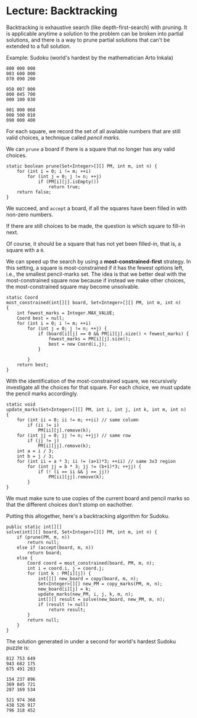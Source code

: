 # Lecture: Backtracking

Backtracking is exhaustive search (like depth-first-search) with
pruning. It is applicable anytime a solution to the problem can be
broken into partial solutions, and there is a way to prune partial
solutions that can't be extended to a full solution.

Example: Sudoku (world's hardest by the mathematician Arto Inkala)

    800 000 000
    003 600 000
    070 090 200

    050 007 000
    000 045 700
    000 100 030

    001 000 068
    008 500 010
    090 000 400

For each square, we record the set of all available numbers that are
still valid choices, a technique called *pencil marks*.

We can `prune` a board if there is a square that no longer has any
valid choices.

    static boolean prune(Set<Integer>[][] PM, int m, int n) {
        for (int i = 0; i != m; ++i)
            for (int j = 0; j != n; ++j)
                if (PM[i][j].isEmpty())
                    return true;
        return false;
    }
    
We succeed, and `accept` a board, if all the squares have been filled
in with non-zero numbers.

If there are still choices to be made, the question is which square to
fill-in next. 

Of course, it should be a square that has not yet been filled-in, that
is, a square with a `0`.

We can speed up the search by using a **most-constrained-first**
strategy. In this setting, a square is most-constrained if it has the
fewest options left, i.e., the smallest pencil-marks set.  The idea is
that we better deal with the most-constrained square now because if
instead we make other choices, the most-constrained square may become
unsolvable.
  
    static Coord
    most_constrained(int[][] board, Set<Integer>[][] PM, int m, int n)
    {
        int fewest_marks = Integer.MAX_VALUE;
        Coord best = null;
        for (int i = 0; i != m; ++i)
            for (int j = 0; j != n; ++j) {
                if (board[i][j] == 0 && PM[i][j].size() < fewest_marks) {
                    fewest_marks = PM[i][j].size();
                    best = new Coord(i,j);
                }

            }
        return best;
    }

With the identification of the most-constrained square, we recursively
investigate all the choices for that square. For each choice, we must
update the pencil marks accordingly.

    static void
    update_marks(Set<Integer>[][] PM, int i, int j, int k, int m, int n)
    {
        for (int ii = 0; ii != m; ++ii) // same column
            if (ii != i)
                PM[ii][j].remove(k);
        for (int jj = 0; jj != n; ++jj) // same row
            if (jj != j)
                PM[i][jj].remove(k);
        int a = i / 3;
        int b = j / 3;
        for (int ii = a * 3; ii != (a+1)*3; ++ii) // same 3x3 region
            for (int jj = b * 3; jj != (b+1)*3; ++jj) {
                if (! (i == ii && j == jj))
                    PM[ii][jj].remove(k);
            }
    }

We must make sure to use copies of the current board and pencil marks
so that the different choices don't stomp on eachother.

Putting this altogether, here's a backtracking algorithm for Sudoku.

    public static int[][] 
    solve(int[][] board, Set<Integer>[][] PM, int m, int n) {
        if (prune(PM, m, n))
            return null;
        else if (accept(board, m, n))
            return board;
        else {
            Coord coord = most_constrained(board, PM, m, n);
            int i = coord.i, j = coord.j;
            for (int k : PM[i][j]) {
                int[][] new_board = copy(board, m, n);
                Set<Integer>[][] new_PM = copy_marks(PM, m, n);
                new_board[i][j] = k;
                update_marks(new_PM, i, j, k, m, n);
                int[][] result = solve(new_board, new_PM, m, n);
                if (result != null)
                    return result;
            }
            return null;
        }
    }

The solution generated in under a second for world's hardest Sudoku
puzzle is:

    812 753 649
    943 682 175
    675 491 283

    154 237 896
    369 845 721
    287 169 534

    521 974 368
    438 526 917
    796 318 452
